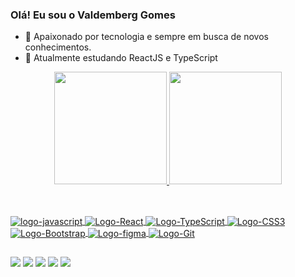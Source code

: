 ### Olá! Eu sou o Valdemberg Gomes

- 🔭 Apaixonado por tecnologia e sempre em busca de novos conhecimentos.
- 📓 Atualmente estudando ReactJS e TypeScript
<div align="center">
  <a href="https://github.com/bergxp">
  <img height="180em" src="https://github-readme-stats.vercel.app/api?username=bergxp&show_icons=true&theme=cobalt&include_all_commits=true&count_private=true"/>
  <img height="180em" src="https://github-readme-stats.vercel.app/api/top-langs/?username=bergxp&layout=compact&langs_count=7&theme=cobalt"/>
  
</div>

  ##
<div style="display: inline_block"><br>
 

  <img align="center" alt="logo-javascript" src="https://img.shields.io/badge/JavaScript-F7DF1E?style=for-the-badge&logo=javascript&logoColor=black" />
  <img align="center" alt="Logo-React" src="https://img.shields.io/badge/React-20232A?style=for-the-badge&logo=react&logoColor=61DAFB">
  <img align="center" alt="Logo-TypeScript" src="https://img.shields.io/badge/TypeScript-007ACC?style=for-the-badge&logo=typescript&logoColor=white">
  <img align="center" alt="Logo-CSS3"src="https://img.shields.io/badge/CSS3-1572B6?style=for-the-badge&logo=css3&logoColor=white">
  <img align="center" alt="Logo-Bootstrap" src="https://img.shields.io/badge/Bootstrap-563D7C?style=for-the-badge&logo=bootstrap&logoColor=white" />
  <img align="center" alt="Logo-figma" src="https://img.shields.io/badge/Figma-F24E1E?style=for-the-badge&logo=figma&logoColor=white" />
  <img align="center" alt="Logo-Git" src="https://img.shields.io/badge/GIT-E44C30?style=for-the-badge&logo=git&logoColor=white" />




  </div>
  
##

<div> 
  <a href="https://www.youtube.com/" target="_blank"><img src="https://img.shields.io/badge/YouTube-FF0000?style=for-the-badge&logo=youtube&logoColor=white" target="_blank"></a>
  <a href="https://instagram.com/berggmz" target="_blank"><img src="https://img.shields.io/badge/-Instagram-%23E4405F?style=for-the-badge&logo=instagram&logoColor=white" target="_blank"></a>
 <a href="https://discord.gg/#" target="_blank"><img src="https://img.shields.io/badge/Discord-7289DA?style=for-the-badge&logo=discord&logoColor=white" target="_blank"></a> 
  <a href = "mailto:berggomez1@gmail.com"><img src="https://img.shields.io/badge/-Gmail-%23333?style=for-the-badge&logo=gmail&logoColor=white" target="_blank"></a>
  <a href="https://www.linkedin.com/in/valdemberg-gomes/" target="_blank"><img src="https://img.shields.io/badge/-LinkedIn-%230077B5?style=for-the-badge&logo=linkedin&logoColor=white" target="_blank"></a> 
  
</div>
